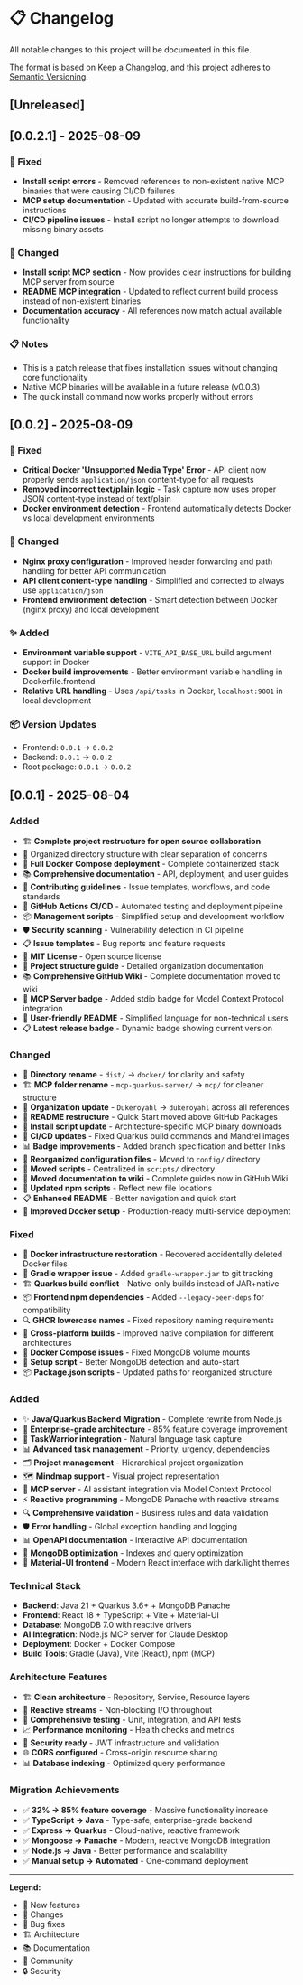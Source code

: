 # 📋 Changelog

All notable changes to this project will be documented in this file.

The format is based on [Keep a Changelog](https://keepachangelog.com/en/1.0.0/),
and this project adheres to [Semantic Versioning](https://semver.org/spec/v2.0.0.html).

## [Unreleased]

## [0.0.2.1] - 2025-08-09

### 🐛 Fixed
- **Install script errors** - Removed references to non-existent native MCP binaries that were causing CI/CD failures
- **MCP setup documentation** - Updated with accurate build-from-source instructions
- **CI/CD pipeline issues** - Install script no longer attempts to download missing binary assets

### 🔧 Changed
- **Install script MCP section** - Now provides clear instructions for building MCP server from source
- **README MCP integration** - Updated to reflect current build process instead of non-existent binaries
- **Documentation accuracy** - All references now match actual available functionality

### 📋 Notes
- This is a patch release that fixes installation issues without changing core functionality
- Native MCP binaries will be available in a future release (v0.0.3)
- The quick install command now works properly without errors

## [0.0.2] - 2025-08-09

### 🐛 Fixed
- **Critical Docker 'Unsupported Media Type' Error** - API client now properly sends `application/json` content-type for all requests
- **Removed incorrect text/plain logic** - Task capture now uses proper JSON content-type instead of text/plain
- **Docker environment detection** - Frontend automatically detects Docker vs local development environments

### 🔧 Changed
- **Nginx proxy configuration** - Improved header forwarding and path handling for better API communication
- **API client content-type handling** - Simplified and corrected to always use `application/json`
- **Frontend environment detection** - Smart detection between Docker (nginx proxy) and local development

### ✨ Added
- **Environment variable support** - `VITE_API_BASE_URL` build argument support in Docker
- **Docker build improvements** - Better environment variable handling in Dockerfile.frontend
- **Relative URL handling** - Uses `/api/tasks` in Docker, `localhost:9001` in local development

### 📦 Version Updates
- Frontend: `0.0.1` → `0.0.2`
- Backend: `0.0.1` → `0.0.2`
- Root package: `0.0.1` → `0.0.2`

## [0.0.1] - 2025-08-04

### Added
- 🏗️ **Complete project restructure for open source collaboration**
- 📁 Organized directory structure with clear separation of concerns
- 🐳 **Full Docker Compose deployment** - Complete containerized stack
- 📚 **Comprehensive documentation** - API, deployment, and user guides
- 🤝 **Contributing guidelines** - Issue templates, workflows, and code standards
- 🔄 **GitHub Actions CI/CD** - Automated testing and deployment pipeline
- 📦 **Management scripts** - Simplified setup and development workflow
- 🛡️ **Security scanning** - Vulnerability detection in CI pipeline
- 📋 **Issue templates** - Bug reports and feature requests
- 📄 **MIT License** - Open source license
- 🎯 **Project structure guide** - Detailed organization documentation
- 📚 **Comprehensive GitHub Wiki** - Complete documentation moved to wiki
- 🔗 **MCP Server badge** - Added stdio badge for Model Context Protocol integration  
- 🎨 **User-friendly README** - Simplified language for non-technical users
- 📋 **Latest release badge** - Dynamic badge showing current version

### Changed
- 📁 **Directory rename** - `dist/` → `docker/` for clarity and safety
- 🏗️ **MCP folder rename** - `mcp-quarkus-server/` → `mcp/` for cleaner structure
- 🔄 **Organization update** - `Dukeroyahl` → `dukeroyahl` across all references
- 📖 **README restructure** - Quick Start moved above GitHub Packages
- 🚀 **Install script update** - Architecture-specific MCP binary downloads
- 🔧 **CI/CD updates** - Fixed Quarkus build commands and Mandrel images
- 📊 **Badge improvements** - Added branch specification and better links
- 🔧 **Reorganized configuration files** - Moved to `config/` directory
- 📜 **Moved scripts** - Centralized in `scripts/` directory  
- 📖 **Moved documentation to wiki** - Complete guides now in GitHub Wiki
- 🚀 **Updated npm scripts** - Reflect new file locations
- 📋 **Enhanced README** - Better navigation and quick start
- 🐳 **Improved Docker setup** - Production-ready multi-service deployment

### Fixed
- 🐳 **Docker infrastructure restoration** - Recovered accidentally deleted Docker files
- 🔧 **Gradle wrapper issue** - Added `gradle-wrapper.jar` to git tracking
- 🏗️ **Quarkus build conflict** - Native-only builds instead of JAR+native
- 📦 **Frontend npm dependencies** - Added `--legacy-peer-deps` for compatibility
- 🔍 **GHCR lowercase names** - Fixed repository naming requirements
- 🎯 **Cross-platform builds** - Improved native compilation for different architectures
- 🐛 **Docker Compose issues** - Fixed MongoDB volume mounts
- 🔧 **Setup script** - Better MongoDB detection and auto-start
- 📦 **Package.json scripts** - Updated paths for reorganized structure

### Added
- ✨ **Java/Quarkus Backend Migration** - Complete rewrite from Node.js
- 🚀 **Enterprise-grade architecture** - 85% feature coverage improvement
- 🧠 **TaskWarrior integration** - Natural language task capture
- 📊 **Advanced task management** - Priority, urgency, dependencies
- 🗂️ **Project management** - Hierarchical project organization
- 🗺️ **Mindmap support** - Visual project representation
- 🤖 **MCP server** - AI assistant integration via Model Context Protocol
- ⚡ **Reactive programming** - MongoDB Panache with reactive streams
- 🔍 **Comprehensive validation** - Business rules and data validation
- 🛡️ **Error handling** - Global exception handling and logging
- 📊 **OpenAPI documentation** - Interactive API documentation
- 💾 **MongoDB optimization** - Indexes and query optimization
- 🎨 **Material-UI frontend** - Modern React interface with dark/light themes

### Technical Stack
- **Backend**: Java 21 + Quarkus 3.6+ + MongoDB Panache
- **Frontend**: React 18 + TypeScript + Vite + Material-UI
- **Database**: MongoDB 7.0 with reactive drivers
- **AI Integration**: Node.js MCP server for Claude Desktop
- **Deployment**: Docker + Docker Compose
- **Build Tools**: Gradle (Java), Vite (React), npm (MCP)

### Architecture Features
- 🏗️ **Clean architecture** - Repository, Service, Resource layers
- 🔄 **Reactive streams** - Non-blocking I/O throughout
- 🧪 **Comprehensive testing** - Unit, integration, and API tests
- 📈 **Performance monitoring** - Health checks and metrics
- 🔐 **Security ready** - JWT infrastructure and validation
- 🌐 **CORS configured** - Cross-origin resource sharing
- 📊 **Database indexing** - Optimized query performance

### Migration Achievements
- ✅ **32% → 85% feature coverage** - Massive functionality increase
- ✅ **TypeScript → Java** - Type-safe, enterprise-grade backend
- ✅ **Express → Quarkus** - Cloud-native, reactive framework
- ✅ **Mongoose → Panache** - Modern, reactive MongoDB integration
- ✅ **Node.js → Java** - Better performance and scalability
- ✅ **Manual setup → Automated** - One-command deployment

---

**Legend:**
- 🚀 New features
- 🔧 Changes  
- 🐛 Bug fixes
- 🏗️ Architecture
- 📚 Documentation
- 🤝 Community
- 🔒 Security